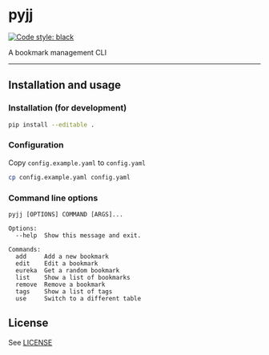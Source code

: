 # pyjj
[![Code style: black](https://img.shields.io/badge/code%20style-black-000000.svg)](https://github.com/python/black)

A bookmark management CLI

---

## Installation and usage

### Installation (for development)
```bash
pip install --editable .
```

### Configuration
Copy `config.example.yaml` to `config.yaml`
```bash
cp config.example.yaml config.yaml
```

### Command line options
```text
pyjj [OPTIONS] COMMAND [ARGS]...

Options:
  --help  Show this message and exit.

Commands:
  add     Add a new bookmark
  edit    Edit a bookmark
  eureka  Get a random bookmark
  list    Show a list of bookmarks
  remove  Remove a bookmark
  tags    Show a list of tags
  use     Switch to a different table
```

## License
See [LICENSE](https://github.com/achooan/pyjj/blob/master/LICENSE)

